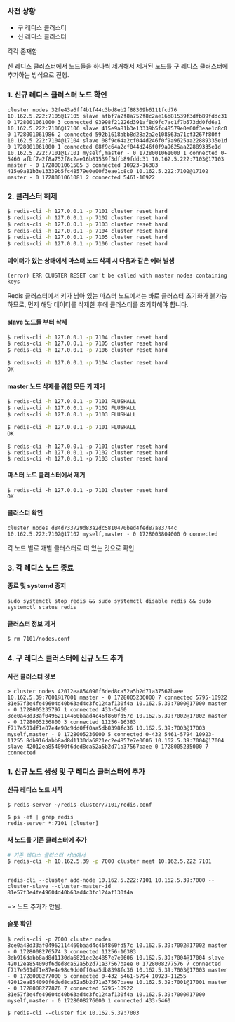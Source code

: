 
### 사전 상황

- 구 레디스 클러스터
- 신 레디스 클러스터

각각 존재함

신 레디스 클러스터에서 노드들을 하나씩 제거해서 제거된 노드를 구 레디스 클러스터에 추가하는 방식으로 진행.

### 1. 신규 레디스 클러스터 노드 확인

```
cluster nodes 32fe43a6ff4b1f44c3bd8eb2f88309b6111fcd76 10.162.5.222:7105@17105 slave afbf7a2f8a752f8c2ae16b81539f3dfb89fddc31 0 1728001061000 3 connected 93998f21226d391af8d9fc7ac1f7b573dd0fd6a1 10.162.5.222:7106@17106 slave 415e9a81b3e13339b5fc48579e0e00f3eae1c8c0 0 1728001061986 2 connected 592b1618abb8d28a2a2e108563a71cf3267f80ff 10.162.5.222:7104@17104 slave 08f9c64a2cf044d246f0f9a9625aa22889335e1d 0 1728001061000 1 connected 08f9c64a2cf044d246f0f9a9625aa22889335e1d 10.162.5.222:7101@17101 myself,master - 0 1728001061000 1 connected 0-5460 afbf7a2f8a752f8c2ae16b81539f3dfb89fddc31 10.162.5.222:7103@17103 master - 0 1728001061585 3 connected 10923-16383 415e9a81b3e13339b5fc48579e0e00f3eae1c8c0 10.162.5.222:7102@17102 master - 0 1728001061081 2 connected 5461-10922
```

### 2. 클러스터 해제

```sh
$ redis-cli -h 127.0.0.1 -p 7101 cluster reset hard
$ redis-cli -h 127.0.0.1 -p 7102 cluster reset hard
$ redis-cli -h 127.0.0.1 -p 7103 cluster reset hard
$ redis-cli -h 127.0.0.1 -p 7104 cluster reset hard
$ redis-cli -h 127.0.0.1 -p 7105 cluster reset hard
$ redis-cli -h 127.0.0.1 -p 7106 cluster reset hard
```

####  데이터가 있는 상태에서 마스터 노드 삭제 시 다음과 같은 에러 발생

```
(error) ERR CLUSTER RESET can't be called with master nodes containing keys
```

Redis 클러스터에서 키가 남아 있는 마스터 노드에서는 바로 클러스터 초기화가 불가능하므로, 먼저 해당 데이터를 삭제한 후에 클러스터를 초기화해야 합니다.

#### slave 노드들 부터 삭제

```sh
$ redis-cli -h 127.0.0.1 -p 7104 cluster reset hard
$ redis-cli -h 127.0.0.1 -p 7105 cluster reset hard
$ redis-cli -h 127.0.0.1 -p 7106 cluster reset hard
```

```sh
$ redis-cli -h 127.0.0.1 -p 7104 cluster reset hard
OK
```

#### master 노드 삭제를 위한 모든 키 제거

```sh
$ redis-cli -h 127.0.0.1 -p 7101 FLUSHALL
$ redis-cli -h 127.0.0.1 -p 7102 FLUSHALL
$ redis-cli -h 127.0.0.1 -p 7103 FLUSHALL
```

```sh
$ redis-cli -h 127.0.0.1 -p 7101 FLUSHALL
OK
```

```
$ redis-cli -h 127.0.0.1 -p 7101 cluster reset hard
$ redis-cli -h 127.0.0.1 -p 7102 cluster reset hard
$ redis-cli -h 127.0.0.1 -p 7103 cluster reset hard
```

#### 마스터 노드 클러스터에서 제거

```
$ redis-cli -h 127.0.0.1 -p 7101 cluster reset hard
OK
```


#### 클러스터 확인

```
cluster nodes d84d733729d83a2dc5810470bed4fed87a83744c 10.162.5.222:7102@17102 myself,master - 0 1728003804000 0 connected
```

각 노드 별로 개별 클러스터로 떠 있는 것으로 확인

### 3. 각 레디스 노드 종료

#### 종료 및 systemd 중지

```
sudo systemctl stop redis && sudo systemctl disable redis && sudo systemctl status redis
```

#### 클러스터 정보 제거

```sh
$ rm 7101/nodes.conf
```


### 4. 구 레디스 클러스터에 신규 노드 추가

#### 사전 클러스터 정보

```
> cluster nodes 42012ea854090f6ded8ca52a5b2d71a37567baee 10.162.5.39:7001@17001 master - 0 1728005236000 7 connected 5795-10922 81e57f3e4fe49604d40b63ad4c3fc124af130f4a 10.162.5.39:7000@17000 master - 0 1728005235797 1 connected 433-5460 8ce0a48d33af04962114460baad4c46f860fd57c 10.162.5.39:7002@17002 master - 0 1728005236800 3 connected 11256-16383 f717e501df1e87e4e98c9dd0ff0aa5db8398fc36 10.162.5.39:7003@17003 myself,master - 0 1728005236000 5 connected 0-432 5461-5794 10923-11255 8db916dabb8ad8d1130da6821ec2e4857e7e0606 10.162.5.39:7004@17004 slave 42012ea854090f6ded8ca52a5b2d71a37567baee 0 1728005235000 7 connected
```


### 1. 신규 노드 생성 및 구 레디스 클러스터에 추가

#### 신규 레디스 노드 시작

```
$ redis-server ~/redis-cluster/7101/redis.conf

$ ps -ef | grep redis
redis-server *:7101 [cluster]
```

#### 새 노드를 기존 클러스터에 추가

```sh
# 기존 레디스 클러스터 서버에서
$ redis-cli -h 10.162.5.39 -p 7000 cluster meet 10.162.5.222 7101



```

```
redis-cli --cluster add-node 10.162.5.222:7101 10.162.5.39:7000 --cluster-slave --cluster-master-id 81e57f3e4fe49604d40b63ad4c3fc124af130f4a
```

=> 노드 추가가 안됨.
#### 슬롯 확인


```
$ redis-cli -p 7000 cluster nodes
8ce0a48d33af04962114460baad4c46f860fd57c 10.162.5.39:7002@17002 master - 0 1728008276574 3 connected 11256-16383
8db916dabb8ad8d1130da6821ec2e4857e7e0606 10.162.5.39:7004@17004 slave 42012ea854090f6ded8ca52a5b2d71a37567baee 0 1728008277576 7 connected
f717e501df1e87e4e98c9dd0ff0aa5db8398fc36 10.162.5.39:7003@17003 master - 0 1728008277000 5 connected 0-432 5461-5794 10923-11255
42012ea854090f6ded8ca52a5b2d71a37567baee 10.162.5.39:7001@17001 master - 0 1728008277876 7 connected 5795-10922
81e57f3e4fe49604d40b63ad4c3fc124af130f4a 10.162.5.39:7000@17000 myself,master - 0 1728008276000 1 connected 433-5460
```


```
$ redis-cli --cluster fix 10.162.5.39:7003
```